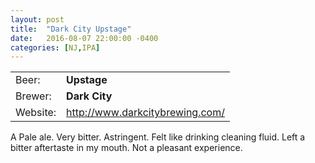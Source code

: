 ```yaml
---
layout: post
title:  "Dark City Upstage"
date:   2016-08-07 22:00:00 -0400
categories: [NJ,IPA]
---
```


|          |                                   |
|----------|-----------------------------------|
| Beer:    | __Upstage__                       |
| Brewer:  | __Dark City__                     |
| Website: | <http://www.darkcitybrewing.com/> |

A Pale ale. Very bitter. Astringent. Felt like drinking cleaning fluid. Left a bitter aftertaste in my mouth. Not a pleasant experience.
